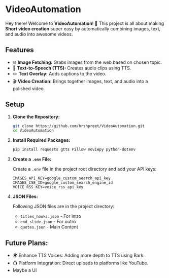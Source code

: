 # VideoAutomation

Hey there! Welcome to **VideoAutomation**! 🎉 This project is all about making **Short video creation** super easy by automatically combining images, text, and audio into awesome videos. 

## Features

- 🌐 **Image Fetching:** Grabs images from the web based on chosen topic.
- 🎤 **Text-to-Speech (TTS):** Creates audio clips using TTS.
- ✏️ **Text Overlay:** Adds captions to the video.
- 🎬 **Video Creation:** Brings together images, text, and audio into a polished video.

## Setup

1. **Clone the Repository:**

    ```bash
    git clone https://github.com/hrshpreet/VideoAutomation.git
    cd VideoAutomation
    ```

2. **Install Required Packages:**

    ```bash
    pip install requests gtts Pillow moviepy python-dotenv
    ```

3. **Create a `.env` File:**

    Create a `.env` file in the project root directory and add your API keys:

    ```plaintext
    IMAGES_API_KEY=google_custom_search_api_key
    IMAGES_CSE_ID=google_custom_search_engine_id
    VOICE_RSS_KEY=voice_rss_api_key
    ```

4. **JSON Files:**

    Following JSON files are in the project directory:
    - `titles_hooks.json` - For intro
    - `end_slide.json` - For outro
    - `quotes.json` - Main Content

## Future Plans:

- 🌍 Enhance TTS Voices: Adding more depth to TTS using Bark.
- 📺 Platform Integration: Direct uploads to platforms like YouTube.
- Maybe a UI
